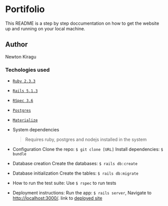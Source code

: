 # Portifolio

This README is a step by step doccumentation on how to get the website up and running on your local machine.

## Author

Newton Kiragu

### Techologies used

- [`Ruby 2.3.3`](https://www.ruby-lang.org/en/)
- [`Rails 5.1.3`](http://guides.rubyonrails.org/getting_started.html)
- [`RSpec 3.6`](http://rspec.info/)
- [`Postgres`](https://www.postgresql.org/)
- [`Materialize`](http://materializecss.com/)

- System dependencies
  > Requires ruby, postgres and nodejs installed in the system

- Configuration
 Clone the repo: `$ git clone [URL]`
 Install dependencies: `$ bundle`

- Database creation
  Create the databases: `$ rails db:create`

- Database initialization
  Create the tables: `$ rails db:migrate`

- How to run the test suite:
  Use `$ rspec` to run tests

- Deployment instructions:
  Run the app: `$ rails server`,
  Navigate to <http://localhost:3000/>.
  link to [deployed site](vast-chamber-13215.herokuapp.com)
